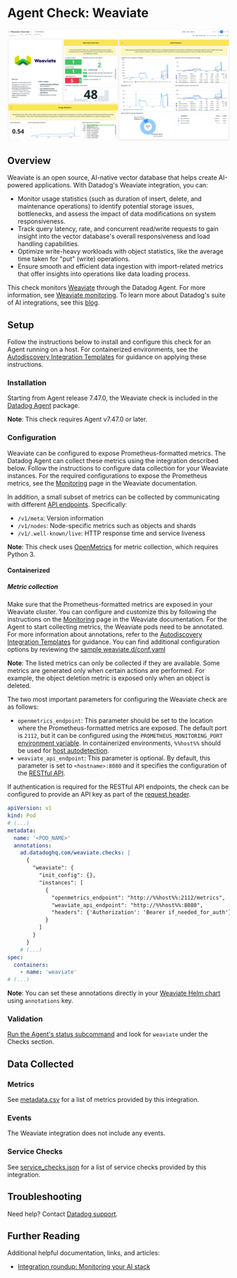 # Agent Check: Weaviate

![Weaviate Overview Dashboard][16]

## Overview

Weaviate is an open source, AI-native vector database that helps create AI-powered applications. With Datadog's Weaviate integration, you can:

- Monitor usage statistics (such as duration of insert, delete, and maintenance operations) to identify potential storage issues, bottlenecks, and assess the impact of data modifications on system responsiveness.
- Track query latency, rate, and concurrent read/write requests to gain insight into the vector database's overall responsiveness and load handling capabilities.
- Optimize write-heavy workloads with object statistics, like the average time taken for "put" (write) operations.
- Ensure smooth and efficient data ingestion with import-related metrics that offer insights into operations like data loading process. 

This check monitors [Weaviate][1] through the Datadog Agent. For more information, see [Weaviate monitoring][2]. To learn more about Datadog's suite of AI integrations, see this [blog][15].

## Setup

Follow the instructions below to install and configure this check for an Agent running on a host. For containerized environments, see the [Autodiscovery Integration Templates][3] for guidance on applying these instructions.

### Installation

Starting from Agent release 7.47.0, the Weaviate check is included in the [Datadog Agent][2] package. 

**Note**: This check requires Agent v7.47.0 or later.

### Configuration

Weaviate can be configured to expose Prometheus-formatted metrics. The Datadog Agent can collect these metrics using the integration described below. Follow the instructions to configure data collection for your Weaviate instances. For the required configurations to expose the Prometheus metrics, see the [Monitoring][10] page in the Weaviate documentation.

In addition, a small subset of metrics can be collected by communicating with different [API endpoints][11]. Specifically:
- `/v1/meta`: Version information
- `/v1/nodes`: Node-specific metrics such as objects and shards
- `/v1/.well-known/live`: HTTP response time and service liveness

**Note**: This check uses [OpenMetrics][12] for metric collection, which requires Python 3.

#### Containerized
##### Metric collection

Make sure that the Prometheus-formatted metrics are exposed in your Weaviate cluster. You can configure and customize this by following the instructions on the [Monitoring][10] page in the Weaviate documentation. For the Agent to start collecting metrics, the Weaviate pods need to be annotated. For more information about annotations, refer to the [Autodiscovery Integration Templates][3] for guidance. You can find additional configuration options by reviewing the [sample weaviate.d/conf.yaml][4]

**Note**: The listed metrics can only be collected if they are available. Some metrics are generated only when certain actions are performed. For example, the object deletion metric is exposed only when an object is deleted.

The two most important parameters for configuring the Weaviate check are as follows:
- `openmetrics_endpoint`: This parameter should be set to the location where the Prometheus-formatted metrics are exposed. The default port is `2112`, but it can be configured using the `PROMETHEUS_MONITORING_PORT` [environment variable][10]. In containerized environments, `%%host%%` should be used for [host autodetection][3]. 
- `weaviate_api_endpoint`: This parameter is optional. By default, this parameter is set to `<hostname>:8080` and it specifies the configuration of the [RESTful API][11].

If authentication is required for the RESTful API endpoints, the check can be configured to provide an API key as part of the [request header][13].


```yaml
apiVersion: v1
kind: Pod
# (...)
metadata:
  name: '<POD_NAME>'
  annotations:
    ad.datadoghq.com/weaviate.checks: |
      {
        "weaviate": {
          "init_config": {},
          "instances": [
            {
              "openmetrics_endpoint": "http://%%host%%:2112/metrics",
              "weaviate_api_endpoint": "http://%%host%%:8080",
              "headers": {'Authorization': 'Bearer if_needed_for_auth'}
            }
          ]
        }
      }
    # (...)
spec:
  containers:
    - name: 'weaviate'
# (...)
```

**Note**: You can set these annotations directly in your [Weaviate Helm chart][14] using `annotations` key.

### Validation

[Run the Agent's status subcommand][6] and look for `weaviate` under the Checks section.

## Data Collected

### Metrics

See [metadata.csv][7] for a list of metrics provided by this integration.

### Events

The Weaviate integration does not include any events.

### Service Checks

See [service_checks.json][8] for a list of service checks provided by this integration.

## Troubleshooting

Need help? Contact [Datadog support][9].

## Further Reading

Additional helpful documentation, links, and articles:

- [Integration roundup: Monitoring your AI stack][15]


[1]: https://weaviate.io/developers/weaviate
[2]: https://app.datadoghq.com/account/settings/agent/latest
[3]: https://docs.datadoghq.com/agent/kubernetes/integrations/
[4]: https://github.com/DataDog/integrations-core/blob/master/weaviate/datadog_checks/weaviate/data/conf.yaml.example
[5]: https://docs.datadoghq.com/agent/guide/agent-commands/#start-stop-and-restart-the-agent
[6]: https://docs.datadoghq.com/agent/guide/agent-commands/#agent-status-and-information
[7]: https://github.com/DataDog/integrations-core/blob/master/weaviate/metadata.csv
[8]: https://github.com/DataDog/integrations-core/blob/master/weaviate/assets/service_checks.json
[9]: https://docs.datadoghq.com/help/
[10]: https://weaviate.io/developers/weaviate/configuration/monitoring
[11]: https://weaviate.io/developers/weaviate/api/rest
[12]: https://docs.datadoghq.com/integrations/openmetrics/
[13]: https://github.com/DataDog/integrations-core/blob/7.46.x/openmetrics/datadog_checks/openmetrics/data/conf.yaml.example#L544-L546
[14]: https://github.com/weaviate/weaviate-helm/blob/576f613bad3f8e25015c61a7143800123ab378d3/weaviate/values.yaml#L1196
[15]: https://www.datadoghq.com/blog/ai-integrations/
[16]: https://raw.githubusercontent.com/DataDog/integrations-core/master/weaviate/images/weaviate_dashboard.png
